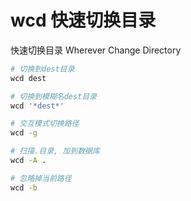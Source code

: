 # wcd 快速切换目录


快速切换目录 Wherever Change Directory

```bash
# 切换到dest目录
wcd dest

# 切换到模糊名dest目录
wcd '*dest*'

# 交互模式切换路径
wcd -g

# 扫描.目录, 加到数据库
wcd -A .

# 忽略掉当前路径
wcd -b
```

